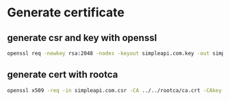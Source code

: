 # Generate certificate

## generate csr and key with openssl

```bash
openssl req -newkey rsa:2048 -nodes -keyout simpleapi.com.key -out simpleapi.com.csr
```

## generate cert with rootca

```bash
openssl x509 -req -in simpleapi.com.csr -CA ../../rootca/ca.crt -CAkey ../../rootca/ca.key -CAcreateserial -out simpleapi.com.crt -days 1825 -sha256
```